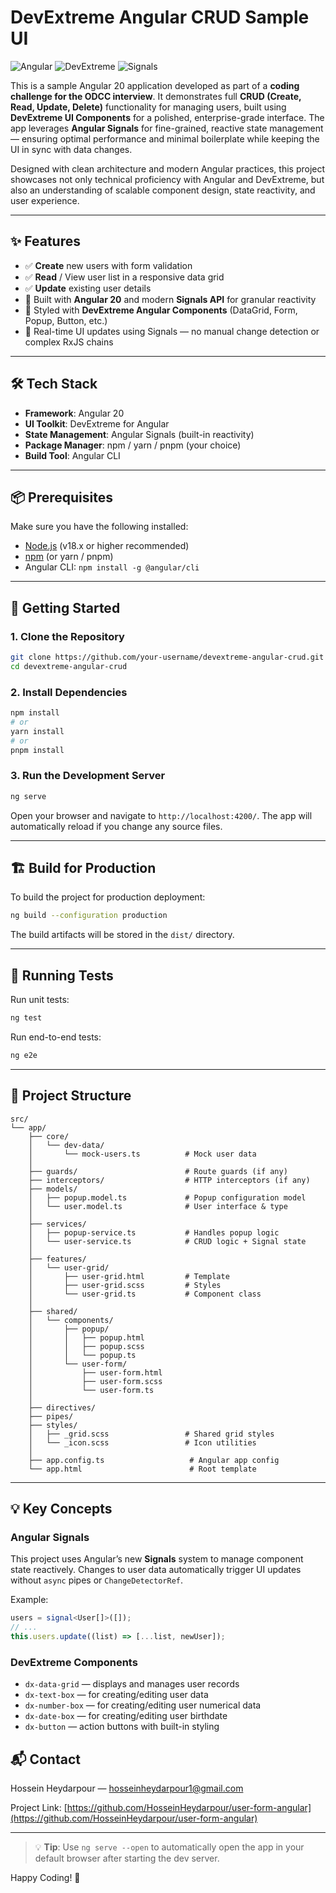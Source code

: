 # DevExtreme Angular CRUD Sample UI

![Angular](https://img.shields.io/badge/Angular-20.0.0-red?logo=angular)
![DevExtreme](https://img.shields.io/badge/DevExtreme-UI_Components-blue)
![Signals](https://img.shields.io/badge/Angular_Signals-Reactive_State-orange)

This is a sample Angular 20 application developed as part of a **coding challenge for the ODCC interview**. It demonstrates full **CRUD (Create, Read, Update, Delete)** functionality for managing users, built using **DevExtreme UI Components** for a polished, enterprise-grade interface. The app leverages **Angular Signals** for fine-grained, reactive state management — ensuring optimal performance and minimal boilerplate while keeping the UI in sync with data changes.

Designed with clean architecture and modern Angular practices, this project showcases not only technical proficiency with Angular and DevExtreme, but also an understanding of scalable component design, state reactivity, and user experience.

---

## ✨ Features

- ✅ **Create** new users with form validation
- ✅ **Read** / View user list in a responsive data grid
- ✅ **Update** existing user details
- 🚀 Built with **Angular 20** and modern **Signals API** for granular reactivity
- 💄 Styled with **DevExtreme Angular Components** (DataGrid, Form, Popup, Button, etc.)
- 🔄 Real-time UI updates using Signals — no manual change detection or complex RxJS chains

---

## 🛠️ Tech Stack

- **Framework**: Angular 20
- **UI Toolkit**: DevExtreme for Angular
- **State Management**: Angular Signals (built-in reactivity)
- **Package Manager**: npm / yarn / pnpm (your choice)
- **Build Tool**: Angular CLI

---

## 📦 Prerequisites

Make sure you have the following installed:

- [Node.js](https://nodejs.org/) (v18.x or higher recommended)
- [npm](https://www.npmjs.com/) (or yarn / pnpm)
- Angular CLI: `npm install -g @angular/cli`

---

## 🚀 Getting Started

### 1. Clone the Repository

```bash
git clone https://github.com/your-username/devextreme-angular-crud.git
cd devextreme-angular-crud
```

### 2. Install Dependencies

```bash
npm install
# or
yarn install
# or
pnpm install
```

### 3. Run the Development Server

```bash
ng serve
```

Open your browser and navigate to `http://localhost:4200/`. The app will automatically reload if you change any source files.

---

## 🏗️ Build for Production

To build the project for production deployment:

```bash
ng build --configuration production
```

The build artifacts will be stored in the `dist/` directory.

---

## 🧪 Running Tests

Run unit tests:

```bash
ng test
```

Run end-to-end tests:

```bash
ng e2e
```

---

## 📁 Project Structure

```
src/
└── app/
    ├── core/
    │   └── dev-data/
    │       └── mock-users.ts          # Mock user data
    │
    ├── guards/                        # Route guards (if any)
    ├── interceptors/                  # HTTP interceptors (if any)
    ├── models/
    │   ├── popup.model.ts             # Popup configuration model
    │   └── user.model.ts              # User interface & type
    │
    ├── services/
    │   ├── popup-service.ts           # Handles popup logic
    │   └── user-service.ts            # CRUD logic + Signal state
    │
    ├── features/
    │   └── user-grid/
    │       ├── user-grid.html         # Template
    │       ├── user-grid.scss         # Styles
    │       └── user-grid.ts           # Component class
    │
    ├── shared/
    │   └── components/
    │       ├── popup/
    │       │   ├── popup.html
    │       │   ├── popup.scss
    │       │   └── popup.ts
    │       └── user-form/
    │           ├── user-form.html
    │           ├── user-form.scss
    │           └── user-form.ts
    │
    ├── directives/
    ├── pipes/
    ├── styles/
    │   ├── _grid.scss                 # Shared grid styles
    │   └── _icon.scss                 # Icon utilities
    │
    ├── app.config.ts                   # Angular app config
    └── app.html                        # Root template
```

---

## 💡 Key Concepts

### Angular Signals

This project uses Angular’s new **Signals** system to manage component state reactively. Changes to user data automatically trigger UI updates without `async` pipes or `ChangeDetectorRef`.

Example:

```ts
users = signal<User[]>([]);
// ...
this.users.update((list) => [...list, newUser]);
```

### DevExtreme Components

- `dx-data-grid` — displays and manages user records
- `dx-text-box` — for creating/editing user data
- `dx-number-box` — for creating/editing user numerical data
- `dx-date-box` — for creating/editing user birthdate
- `dx-button` — action buttons with built-in styling

## 📬 Contact

Hossein Heydarpour — hosseinheydarpour1@gmail.com

Project Link: [https://github.com/HosseinHeydarpour/user-form-angular](https://github.com/HosseinHeydarpour/user-form-angular)

---

> 💡 **Tip**: Use `ng serve --open` to automatically open the app in your default browser after starting the dev server.

Happy Coding! 🎉
